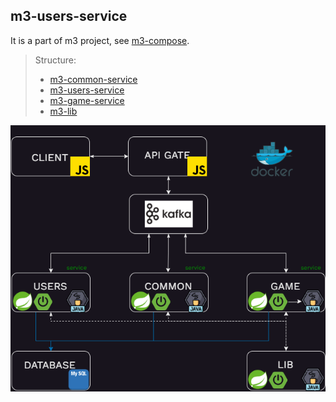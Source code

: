 ## m3-users-service

It is a part of m3 project, see
[m3-compose](https://github.com/a-f-larionov/m3-compose/blob/main/README.md).

> Structure:
>- [m3-common-service](https://github.com/a-f-larionov/m3-common-service/)
>- [m3-users-service](https://github.com/a-f-larionov/m3-users-service/)
>- [m3-game-service](https://github.com/a-f-larionov/m3-game-service/)
>- [m3-lib](https://github.com/a-f-larionov/m3-lib/)

![m3-diagram.drawio.png](https://raw.githubusercontent.com/a-f-larionov/m3-compose/main/docs/m3-diagram.drawio.png)
